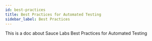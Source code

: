```yaml
---
id: best-practices
title: Best Practices for Automated Testing
sidebar_label: Best Practices
---
```


This is a doc about Sauce Labs Best Practices for Automated Testing